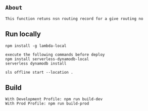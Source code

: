 ## `About`

    This function retuns nsn routing record for a give routing no

## Run locally

```
npm install -g lambda-local

execute the following commands before deploy
npm install serverless-dynamodb-local
serverless dynamodb install

sls offline start --location .

```

## Build

```
With Development Profile: npm run build-dev
With Prod Profile: npm run build-prod
```
